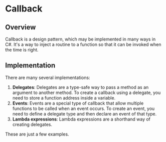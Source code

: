 # Callback

## Overview

Callback is a design pattern, which may be implemented in many ways in C#.
It's a way to inject a routine to a function so that it can be invoked when the time is right.

## Implementation

There are many several implementations:

1. **Delegates**: Delegates are a type-safe way to pass a method as an argument to another method. To create a callback using a delegate, you need to store a function address inside a variable.
2. **Events**: Events are a special type of callback that allow multiple functions to be called when an event occurs. To create an event, you need to define a delegate type and then declare an event of that type.
3. **Lambda expressions**: Lambda expressions are a shorthand way of creating delegates.

These are just a few examples.